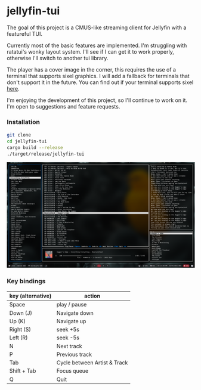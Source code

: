 # jellyfin-tui

The goal of this project is a CMUS-like streaming client for Jellyfin with a featureful TUI.

Currently most of the basic features are implemented. I'm struggling with ratatui's wonky layout system. I'll see if I can get it to work properly, otherwise I'll switch to another tui library.

The player has a cover image in the corner, this requires the use of a terminal that supports sixel graphics. I will add a fallback for terminals that don't support it in the future. You can find out if your terminal supports sixel [here](https://www.arewesixelyet.com).

I'm enjoying the development of this project, so I'll continue to work on it. I'm open to suggestions and feature requests.

### Installation
```bash
git clone
cd jellyfin-tui
cargo build --release
./target/release/jellyfin-tui
```

![image](screen.png)

### Key bindings
|key (alternative)|action|
|---|---|
|Space|play / pause|
|Down (J)|Navigate down|
|Up (K) |Navigate up|
|Right (S)|seek +5s|
|Left (R)|seek -5s|
|N|Next track|
|P|Previous track|
|Tab|Cycle between Artist & Track|
|Shift + Tab|Focus queue|
|Q|Quit|
